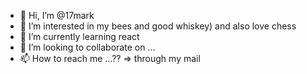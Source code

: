 - 👋 Hi, I’m @17mark
- 👀 I’m interested in my bees and good whiskey) and also love chess
- 🌱 I’m currently learning react
- 💞️ I’m looking to collaborate on ...
- 📫 How to reach me ...?? => through my mail

<!---
17mark/17mark is a ✨ special ✨ repository because its `README.md` (this file) appears on your GitHub profile.
You can click the Preview link to take a look at your changes.
--->
